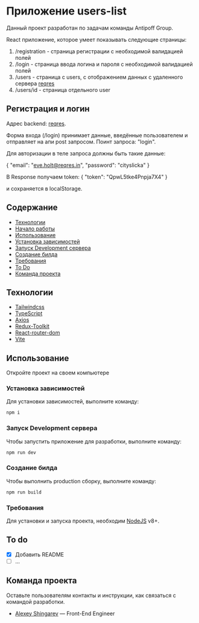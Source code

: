 # Приложение users-list

Данный проект разработан по задачам команды Antipoff Group.

React приложение, которое умеет показывать следующие страницы:

1. /registration - страница регистрации с необходимой валидацией полей
2. /login - страница ввода логина и пароля с необходимой валидацией полей
3. /users - страница с users, с отображением данных с удаленного сервера [reqres](https://reqres.in/)
4. /users/id - страница отдельного user

## Регистрация и логин
Адрес backend: [reqres](https://reqres.in/). 

Форма входа (/login) принимает данные, введённые пользователем и отправляет на апи post запросом. Поинт запроса: "login". 

Для авторизации в теле запроса должны быть такие данные:

{
    "email": "eve.holt@reqres.in",
    "password": "cityslicka"
}

В Response получаем token:
{
    "token": "QpwL5tke4Pnpja7X4"
}

и сохраняется в localStorage.


## Содержание

- [Технологии](#технологии)
- [Начало работы](#начало-работы)
- [Использование](#Использование)
- [Установка зависимостей](#Установка-зависимостей)
- [Запуск Development сервера](#Запуск-Development-сервера)
- [Создание билда](#Создание-билда)
- [Требования](#Требования)
- [To Do](#To-Do)
- [Команда проекта](#команда-проекта)

## Технологии

- [Tailwindcss](https://tailwindcss.com/)
- [TypeScript](https://www.typescriptlang.org/)
- [Axios](https://axios-http.com/)
- [Redux-Toolkit](https://redux-toolkit.js.org/)
- [React-router-dom](https://reactrouter.com/en/main)
- [Vite](https://vitejs.dev/guide/env-and-mode.html)

## Использование

Откройте проект на своем компьютере

### Установка зависимостей
Для установки зависимостей, выполните команду: 
```sh
npm i
```
### Запуск Development сервера
Чтобы запустить приложение для разработки, выполните команду:
```sh
npm run dev
```
### Создание билда
Чтобы выполнить production сборку, выполните команду: 
```sh
npm run build
```

### Требования
Для установки и запуска проекта, необходим [NodeJS](https://nodejs.org/) v8+.


## To do
- [x] Добавить README
- [ ] ...

## Команда проекта
Оставьте пользователям контакты и инструкции, как связаться с командой разработки.

- [Alexey Shingarev](https://t.me/alekseyshing) — Front-End Engineer
